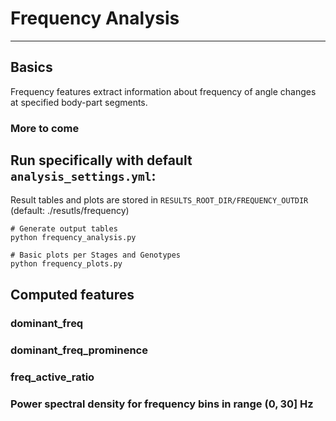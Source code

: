 
# Frequency Analysis
---
## Basics
Frequency features extract information about frequency of angle changes at specified body-part segments.

### More to come

## Run specifically with default `analysis_settings.yml`:
Result tables and plots are stored in `RESULTS_ROOT_DIR/FREQUENCY_OUTDIR` (default: ./resutls/frequency)
```
# Generate output tables
python frequency_analysis.py

# Basic plots per Stages and Genotypes
python frequency_plots.py
```

## Computed features
### dominant_freq
            
### dominant_freq_prominence

### freq_active_ratio

### Power spectral density for frequency bins in range $(0,30]$ Hz